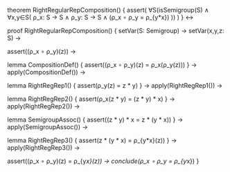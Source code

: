 theorem RightRegularRepComposition() {
  assert(
    ∀S(isSemigroup(S) ∧
    ∀x,y∈S(
      ρ_x: S → S ∧
      ρ_y: S → S ∧
      (ρ_x ∘ ρ_y = ρ_{y*x})
    ))
  )
} ↔

proof RightRegularRepComposition() {
  setVar(S: Semigroup) →
  setVar(x,y,z: S) →
  
  assert((ρ_x ∘ ρ_y)(z)) →
  
  lemma CompositionDef() {
    assert((ρ_x ∘ ρ_y)(z) = ρ_x(ρ_y(z)))
  } →
  apply(CompositionDef()) →
  
  lemma RightRegRep1() {
    assert(ρ_y(z) = z * y)
  } →
  apply(RightRegRep1()) →
  
  lemma RightRegRep2() {
    assert(ρ_x(z * y) = (z * y) * x)
  } →
  apply(RightRegRep2()) →
  
  lemma SemigroupAssoc() {
    assert((z * y) * x = z * (y * x))
  } →
  apply(SemigroupAssoc()) →
  
  lemma RightRegRep3() {
    assert(z * (y * x) = ρ_{y*x}(z))
  } →
  apply(RightRegRep3()) →
  
  assert((ρ_x ∘ ρ_y)(z) = ρ_{y*x}(z)) →
  conclude(ρ_x ∘ ρ_y = ρ_{y*x})
}